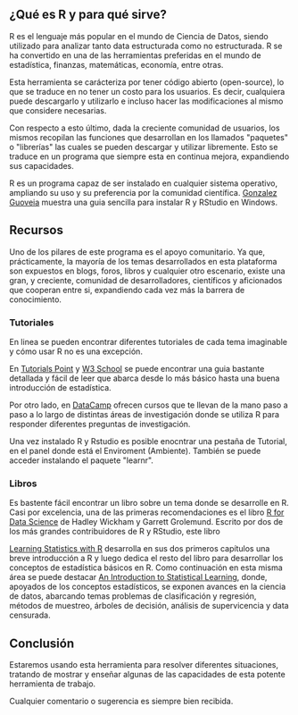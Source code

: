 ## ¿Qué es R y para qué sirve?
R es el lenguaje más popular en el mundo de Ciencia de Datos, siendo utilizado para analizar tanto data estructurada como no estructurada. R se ha convertido en una de las herramientas preferidas en el mundo de estadística, finanzas, matemáticas, economía, entre otras.

Esta herramienta se carácteriza por tener código abierto (open-source), lo que se traduce en no tener un costo para los usuarios. Es decir, cualquiera puede descargarlo y utilizarlo e incluso hacer las modificaciones al mismo que considere necesarias.

Con respecto a esto último, dada la creciente comunidad de usuarios, los mismos recopilan las funciones que desarrollan en los llamados "paquetes" o "librerías" las cuales se pueden descargar y utilizar libremente. Esto se traduce en un programa que siempre esta en continua mejora, expandiendo sus capacidades.

R es un programa capaz de ser instalado en cualquier sistema operativo, ampliando su uso y su preferencia por la comunidad científica. [Gonzalez Guoveia](https://gonzalezgouveia.com/como-instalar-rstudio-en-windows-10/) muestra una guia sencilla para instalar R y RStudio en Windows.

## Recursos
Uno de los pilares de este programa es el apoyo comunitario. Ya que, prácticamente, la mayoría de los temas desarrollados en esta plataforma son expuestos en blogs, foros, libros y cualquier otro escenario, existe una gran, y creciente, comunidad de desarrolladores, científicos y aficionados que cooperan entre si, expandiendo cada vez más la barrera de conocimiento.

### Tutoriales
En linea se pueden encontrar diferentes tutoriales de cada tema imaginable y cómo usar R no es una excepción.

En [Tutorials Point](https://www.tutorialspoint.com/r/index.htm) y [W3 School](https://www.w3schools.com/r/) se puede encontrar una guia bastante detallada y fácil de leer que abarca desde lo más básico hasta una buena introducción de estadística.

Por otro lado, en [DataCamp](https://www.datacamp.com) ofrecen cursos que te llevan de la mano paso a paso a lo largo de distintas áreas de investigación donde se utiliza R para responder diferentes preguntas de investigación.

Una vez instalado R y Rstudio es posible enocntrar una pestaña de Tutorial, en el panel donde está el Enviroment (Ambiente). También se puede acceder instalando el paquete "learnr".

### Libros
Es bastente fácil encontrar un libro sobre un tema donde se desarrolle en R. 
Casi por excelencia, una de las primeras recomendaciones es el libro  [R for Data Science](https://r4ds.had.co.nz) de Hadley Wickham y Garrett Grolemund. Escrito por dos de los más grandes contribuidores de R y RStudio, este libro

[Learning Statistics with R](https://learningstatisticswithr.com/lsr-0.6.pdf) desarrolla en sus dos primeros capítulos una breve introducción a R y luego dedica el resto del libro para desarrollar los conceptos de estadística básicos en R. Como continuación en esta misma área se puede destacar [An Introduction to Statistical Learning](https://www.statlearning.com), donde, apoyados de los conceptos estadísticos, se exponen avances en la ciencia de datos, abarcando temas problemas de clasificación y regresión, métodos de muestreo, árboles de decisión, análisis de supervicencia y data censurada.

## Conclusión
Estaremos usando esta herramienta para resolver diferentes situaciones, tratando de mostrar y enseñar algunas de las capacidades de esta potente herramienta de trabajo.

Cualquier comentario o sugerencia es siempre bien recibida.
